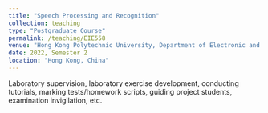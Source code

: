 ```yaml
---
title: "Speech Processing and Recognition"
collection: teaching
type: "Postgraduate Course"
permalink: /teaching/EIE558
venue: "Hong Kong Polytechnic University, Department of Electronic and Information Engineering"
date: 2022, Semester 2
location: "Hong Kong, China"
---
```


Laboratory supervision, laboratory exercise development, conducting tutorials, marking tests/homework scripts, guiding project students, examination invigilation, etc.
